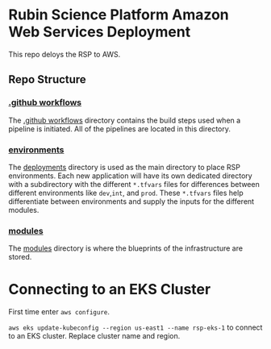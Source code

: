 # Rubin Science Platform Amazon Web Services Deployment

This repo deloys the RSP to AWS.

## Repo Structure

### [.github workflows](./.github/workflows)
The [.github workflows](./.github/workflows) directory contains the build steps used when a pipeline is initiated. All of the pipelines are located in this directory.

### [environments](./environment/)
The [deployments](./environment/deployments) directory is used as the main directory to place RSP environments. Each new application will have its own dedicated directory with a subdirectory with the different `*.tfvars` files for differences between different environments like `dev`,`int`, and `prod`. These `*.tfvars` files help differentiate between environments and supply the inputs for the different modules.

### [modules](./modules)
The [modules](./modules) directory is where the blueprints of the infrastructure are stored.

# Connecting to an EKS Cluster

First time enter `aws configure`.

`aws eks update-kubeconfig --region us-east1 --name rsp-eks-1` to connect to an EKS cluster.  Replace cluster name and region.